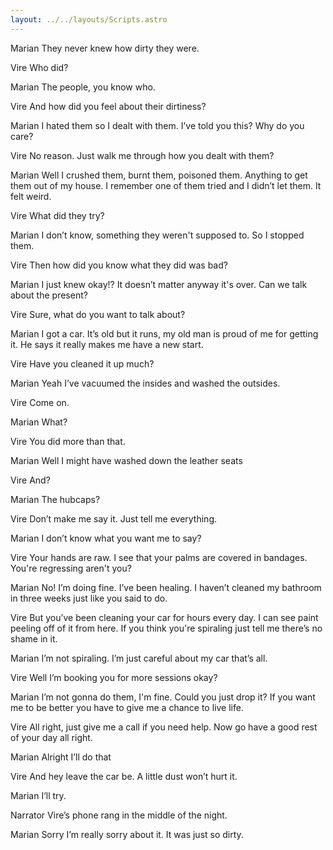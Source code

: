 ```yaml
---
layout: ../../layouts/Scripts.astro
---
```


Marian
They never knew how dirty they were. 

Vire
Who did? 

Marian
The people, you know who. 

Vire
And how did you feel about their dirtiness? 

Marian
I hated them so I dealt with them. I’ve told you this? Why do you care? 

Vire
No reason. Just walk me through how you dealt with them?

Marian
Well I crushed them, burnt them, poisoned them. Anything to get them out of my house. I remember one of them tried and I didn’t let them. It felt weird. 

Vire
What did they try? 

Marian
I don’t know, something they weren't supposed to. So I stopped them. 

Vire
Then how did you know what they did was bad? 

Marian
I just knew okay!? It doesn’t matter anyway it's over. Can we talk about the present?

Vire
Sure, what do you want to talk about? 

Marian
I got a car. It’s old but it runs, my old man is proud of me for getting it. He says it really makes me have a new start. 

Vire
Have you cleaned it up much? 

Marian
Yeah I’ve vacuumed the insides and washed the outsides. 

Vire
Come on.

Marian
What? 

Vire
You did more than that.

Marian
Well I might have washed down the leather seats 

Vire
And? 

Marian
The hubcaps?

Vire
Don’t make me say it. Just tell me everything. 

Marian
I don’t know what you want me to say?

Vire
Your hands are raw. I see that your palms are covered in bandages. You're regressing aren't you? 

Marian
No! I’m doing fine. I’ve been healing. I haven’t cleaned my bathroom in three weeks just like you said to do. 

Vire
But you’ve been cleaning your car for hours every day. I can see paint peeling off of it from here. If you think you're spiraling just tell me there’s no shame in it. 

Marian
I’m not spiraling. I’m just careful about my car that’s all.

Vire
Well I’m booking you for more sessions okay?

Marian
I’m not gonna do them, I'm fine. Could you just drop it? If you want me to be better you have to give me a chance to live life. 

Vire
All right, just give me a call if you need help. Now go have a good rest of your day all right. 

Marian
Alright I’ll do that 

Vire
And hey leave the car be. A little dust won’t hurt it. 

Marian
I’ll try. 

Narrator
Vire’s phone rang in the middle of the night.

Marian
Sorry I’m really sorry about it. It was just so dirty. 
